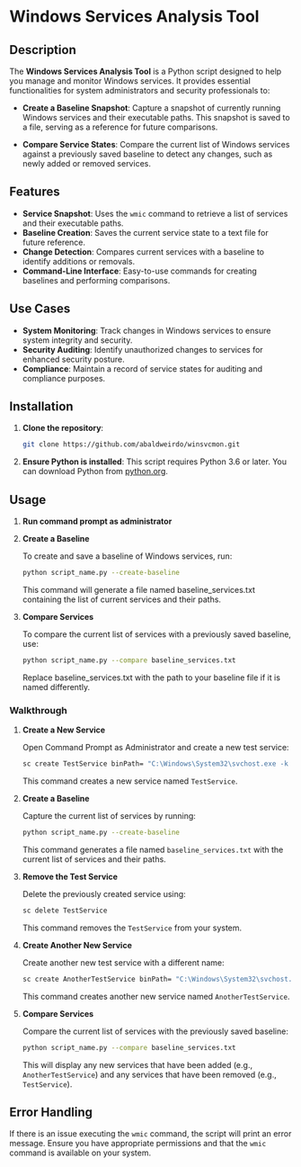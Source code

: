 # Windows Services Analysis Tool

## Description

The **Windows Services Analysis Tool** is a Python script designed to help you manage and monitor Windows services. It provides essential functionalities for system administrators and security professionals to:

- **Create a Baseline Snapshot**: Capture a snapshot of currently running Windows services and their executable paths. This snapshot is saved to a file, serving as a reference for future comparisons.
  
- **Compare Service States**: Compare the current list of Windows services against a previously saved baseline to detect any changes, such as newly added or removed services.

## Features

- **Service Snapshot**: Uses the `wmic` command to retrieve a list of services and their executable paths.
- **Baseline Creation**: Saves the current service state to a text file for future reference.
- **Change Detection**: Compares current services with a baseline to identify additions or removals.
- **Command-Line Interface**: Easy-to-use commands for creating baselines and performing comparisons.

## Use Cases

- **System Monitoring**: Track changes in Windows services to ensure system integrity and security.
- **Security Auditing**: Identify unauthorized changes to services for enhanced security posture.
- **Compliance**: Maintain a record of service states for auditing and compliance purposes.

## Installation
1. **Clone the repository**:

    ```bash
    git clone https://github.com/abaldweirdo/winsvcmon.git
    ```

2. **Ensure Python is installed**: This script requires Python 3.6 or later. You can download Python from [python.org](https://www.python.org/downloads/).

## Usage
1. **Run command prompt as administrator**
2. **Create a Baseline**

   To create and save a baseline of Windows services, run:

   ```bash
   python script_name.py --create-baseline
   ```
   This command will generate a file named baseline_services.txt containing the list of current services and their paths.

3. **Compare Services**
   
   To compare the current list of services with a previously saved baseline, use:

   ```bash
   python script_name.py --compare baseline_services.txt
   ```
   Replace baseline_services.txt with the path to your baseline file if it is named differently.

### Walkthrough

1. **Create a New Service**

   Open Command Prompt as Administrator and create a new test service:

    ```bash
    sc create TestService binPath= "C:\Windows\System32\svchost.exe -k netsvcs"
    ```

   This command creates a new service named `TestService`.

2. **Create a Baseline**

   Capture the current list of services by running:

    ```bash
    python script_name.py --create-baseline
    ```

   This command generates a file named `baseline_services.txt` with the current list of services and their paths.

3. **Remove the Test Service**

   Delete the previously created service using:

    ```bash
    sc delete TestService
    ```

   This command removes the `TestService` from your system.

4. **Create Another New Service**

   Create another new test service with a different name:

    ```bash
    sc create AnotherTestService binPath= "C:\Windows\System32\svchost.exe -k netsvcs"
    ```

   This command creates another new service named `AnotherTestService`.

5. **Compare Services**

   Compare the current list of services with the previously saved baseline:

    ```bash
    python script_name.py --compare baseline_services.txt
    ```

   This will display any new services that have been added (e.g., `AnotherTestService`) and any services that have been removed (e.g., `TestService`).


## Error Handling
If there is an issue executing the `wmic` command, the script will print an error message. Ensure you have appropriate permissions and that the `wmic` command is available on your system.

